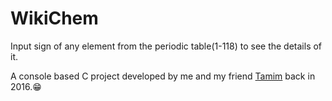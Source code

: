 # WikiChem

Input sign of any element from the periodic table(1-118) to see the details of it.

A console based C project developed by me and my friend [Tamim](https://github.com/storpa26) back in 2016.😁
